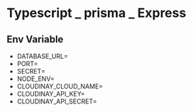 # Typescript _ prisma _ Express

## Env Variable

- DATABASE_URL=
- PORT=
- SECRET=
- NODE_ENV=
- CLOUDINAY_CLOUD_NAME=
- CLOUDINAY_API_KEY=
- CLOUDINAY_API_SECRET=
